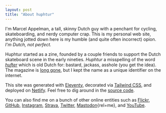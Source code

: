 ```yaml
---
layout: post
title: "About huphtur"
---
```

I'm Marcel Appelman, a tall, skinny Dutch guy with a penchant for cycling, skateboarding, and nerdy computer crap. This is my personal web site, anything jotted down here is my humble (and quite often incorrect) opion. _I'm Dutch, not perfect._

Huphtur started as a zine, founded by a couple friends to support the Dutch skateboard scene in the early nineties. _Huphtur_ a misspelling of the word [_hufter_](https://en.wiktionary.org/wiki/hufter) which is old Dutch for: bastard, jackass, asshole (you get the idea). The magazine is [long gone](https://web.archive.org/web/19970225192142/http://www.huphtur.nl/), but I kept the name as a unique identifier on the internet.

This site was generated with [Eleventy](https://www.11ty.dev/), decorated via [Tailwind CSS](https://tailwindcss.com/), and deployed on [Netlify](https://www.netlify.com/). Feel free to dig around in the [source code](https://github.com/huphtur/huphtur.nl).

You can also find me on a bunch of other online entities such as
[Flickr](https://www.flickr.com/photos/huphtur/),
[GitHub](https://github.com/huphtur/),
[Instagram](https://www.instagram.com/huphtur/),
[Strava](https://www.strava.com/athletes/huphtur),
[Twitter](https://twitter.com/huphtur),
[Mastodon](https://mastodon.social/@huphtur){rel=me}, and
[YouTube](https://www.youtube.com/channel/UCi40BSt5e5-tRDfYH-3tjeA).
